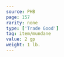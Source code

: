 ```yaml
---
source: PHB
page: 157
rarity: none
type: ['Trade Good']
tag: item/mundane
value: 2 gp
weight: 1 lb.
---
```


